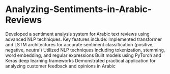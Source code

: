 ﻿# Analyzing-Sentiments-in-Arabic-Reviews

Developed a sentiment analysis system for Arabic text reviews using advanced NLP techniques. Key features include:
Implemented transformer and LSTM architectures for accurate sentiment classification (positive, negative, neutral)
Utilized NLP techniques including tokenization, stemming, word embedding, and regular expressions
Built models using PyTorch and Keras deep learning frameworks
Demonstrated practical application for analyzing customer feedback and opinions in Arabic
